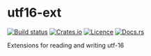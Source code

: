 # utf16-ext

[![Build status](https://img.shields.io/travis/LFalch/utf16-ext.svg?style=flat-square)](https://travis-ci.org/LFalch/utf16-ext)
[![Crates.io](https://img.shields.io/crates/v/utf16-ext.svg?style=flat-square)](https://crates.io/crates/utf16-ext)
[![Licence](https://img.shields.io/github/license/LFalch/utf16-ext.svg?style=flat-square)](https://github.com/LFalch/utf16-ext/blob/master/LICENCE)
[![Docs.rs](https://docs.rs/utf16-ext/badge.svg)](https://docs.rs/utf16-ext)

Extensions for reading and writing utf-16
